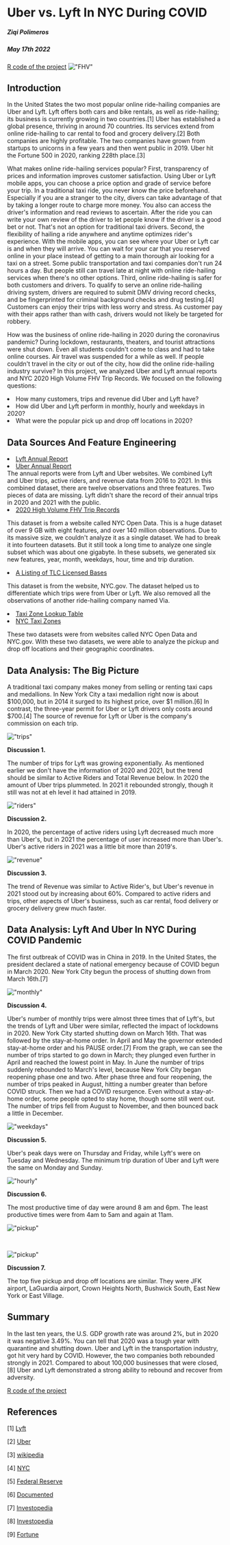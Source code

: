 <h1><b> Uber vs. Lyft In NYC During COVID </b></h1>
<h5> Ziqi Polimeros</h5>
<h5> May 17th 2022 </h5>

<a href="https://rpubs.com/ZiqiPolimeros/903493">R code of the project</a>
!["FHV"](https://github.com/ZiqiPolimeros/Uber-vs.-Lyft/blob/main/pictures/Uber-Lyft.jpg?raw=true)
<br>

<h2> Introduction </h2> 

In the United States the two most popular online ride-hailing companies are Uber and Lyft. Lyft offers both cars and bike rentals, as well as ride-hailing; its business is currently growing in two countries.[1] Uber has established a global presence, thriving in around 70 countries. Its services extend from online ride-hailing to car rental to food and grocery delivery.[2] Both companies are highly profitable. The two companies have grown from startups to unicorns in a few years and then went public in 2019. Uber hit the Fortune 500 in 2020, ranking 228th place.[3]

What makes online ride-hailing services popular? First, transparency of prices and information improves customer satisfaction. Using Uber or Lyft mobile apps, you can choose a price option and grade of service before your trip. In a traditional taxi ride, you never know the price beforehand. Especially if you are a stranger to the city, divers can take advantage of that by taking a longer route to charge more money. You also can access the driver's information and read reviews to ascertain. After the ride you can write your own review of the driver to let people know if the driver is a good bet or not. That's not an option for traditional taxi drivers. Second, the flexibility of hailing a ride anywhere and anytime optimizes rider's experience. With the mobile apps, you can see where your Uber or Lyft car is and when they will arrive. You can wait for your car that you reserved online in your place instead of getting to a main thorough air looking for a taxi on a street. Some public transportation and taxi companies don't run 24 hours a day. But people still can travel late at night with online ride-hailing services when there's no other options. Third, online ride-hailing is safer for both customers and drivers. To qualify to serve an online ride-hailing driving system, drivers are required to submit DMV driving record checks, and be fingerprinted for criminal background checks and drug testing.[4] Customers can enjoy their trips with less worry and stress. As customer pay with their apps rather than with cash, drivers would not likely be targeted for robbery.

How was the business of online ride-hailing in 2020 during the coronavirus pandemic? During lockdown, restaurants, theaters, and tourist attractions were shut down. Even all students couldn't come to class and had to take online courses. Air travel was suspended for a while as well. If people couldn't travel in the city or out of the city, how did the online ride-hailing industry survive? In this project, we analyzed Uber and Lyft annual reports and NYC 2020 High Volume FHV Trip Records. We focused on the following questions:

<li>
How many customers, trips and revenue did Uber and Lyft have?
</li>
<li>
How did Uber and Lyft perform in monthly, hourly and weekdays in 2020?
</li>
<li>
What were the popular pick up and drop off locations in 2020?
</li>


<h2> Data Sources And Feature Engineering</h2>
<li>
<a href="https://investor.lyft.com/financials-and-reports/annual-reports/default.aspx">Lyft Annual Report</a>
</li>
<li>
<a href="https://investor.uber.com/financials/default.aspx">Uber Annual Report</a>
</li>
The annual reports were from Lyft and Uber websites. We combined Lyft and Uber trips, active riders, and revenue data from 2016 to 2021. In this combined dataset, there are twelve observations and three features. Two pieces of data are missing. Lyft didn't share the record of their annual trips in 2020 and 2021 with the public. 

<li>
<a href="https://data.cityofnewyork.us/Transportation/2020-High-Volume-FHV-Trip-Records/yrt9-58g8">2020 High Volume FHV Trip Records</a>
</li>

This dataset is from a website called NYC Open Data. This is a huge dataset of over 9 GB with eight features, and over 140 million observations. Due to its massive size, we couldn't analyze it as a single dataset. We had to break it into fourteen datasets. But it still took a long time to analyze one single subset which was about one gigabyte. In these subsets, we generated six new features, year, month, weekdays, hour, time and trip duration.

<li>
<a href="https://www1.nyc.gov/assets/tlc/downloads/pdf/find_a_ride.pdf">A Listing of TLC Licensed Bases</a>
</li>

This dataset is from the website, NYC.gov. The dataset helped us to differentiate which trips were from Uber or Lyft. We also removed all the observations of another ride-hailing company named Via.

<li>
<a href="https://s3.amazonaws.com/nyc-tlc/misc/taxi+_zone_lookup.csv">Taxi Zone Lookup Table</a>
</li>
<li>
<a href="https://data.cityofnewyork.us/Transportation/NYC-Taxi-Zones/d3c5-ddgc">NYC Taxi Zones</a>
</li>

These two datasets were from websites called NYC Open Data and NYC.gov. With these two datasets, we were able to analyze the pickup and drop off locations and their geographic coordinates.

<h2> Data Analysis: The Big Picture </h2> 

A traditional taxi company makes money from selling or renting taxi caps and medallions. In New York City a taxi medallion right now is about $100,000, but in 2014 it surged to its highest price, over $1 million.[6] In contrast, the three-year permit for Uber or Lyft drivers only costs around $700.[4] The source of revenue for Lyft or Uber is the company's commission on each trip.

!["trips"](https://github.com/ZiqiPolimeros/Uber-vs.-Lyft/blob/main/pictures/Trips.png?raw=true)
<br>

<b>Discussion 1. </b> 

The number of trips for Lyft was growing exponentially. As mentioned earlier we don't have the information of 2020 and 2021, but the trend should be similar to Active Riders and Total Revenue below. In 2020 the amount of Uber trips plummeted. In 2021 it rebounded strongly, though it still was not at eh level it had attained in 2019. 

!["riders"](https://github.com/ZiqiPolimeros/Uber-vs.-Lyft/blob/main/pictures/Active%20Riders.png?raw=true)
<br>

<b>Discussion 2. </b>

In 2020, the percentage of active riders using Lyft decreased much more than Uber's, but in 2021 the percentage of user increased more than Uber's. Uber's active riders in 2021 was a little bit more than 2019's.


!["revenue"](https://github.com/ZiqiPolimeros/Uber-vs.-Lyft/blob/main/pictures/Revenue.png?raw=true)
<br>

<b>Discussion 3. </b>

The trend of Revenue was similar to Active Rider's, but Uber's revenue in 2021 stood out by increasing about 60%. Compared to active riders and trips, other aspects of Uber's business, such as car rental, food delivery or grocery delivery grew much faster.


<h2> Data Analysis: Lyft And Uber In NYC During COVID Pandemic </h2> 

The first outbreak of COVID was in China in 2019. In the United States, the president declared a state of national emergency because of COVID begun in March 2020. New York City begun the process of shutting down from March 16th.[7]

!["monthly"](https://github.com/ZiqiPolimeros/Uber-vs.-Lyft/blob/main/pictures/monthly.png?raw=true)
<br>


<b>Discussion 4. </b>

Uber's number of monthly trips were almost three times that of Lyft's, but the trends of Lyft and Uber were similar, reflected the impact of lockdowns in 2020. New York City started shutting down on March 16th. That was followed by the stay-at-home order. In April and May the governor extended stay-at-home order and his PAUSE order.[7] 
From the graph, we can see the number of trips started to go down in March; they plunged even further in April and reached the lowest point in May. In June the number of trips suddenly rebounded to March's level, because New York City began reopening phase one and two. After phase three and four reopening, the number of trips peaked in August, hitting a number greater than before COVID struck. Then we had a COVID resurgence. Even without a stay-at-home order, some people opted to stay home, though some still went out. The number of trips fell from August to November, and then bounced back a little in December.





!["weekdays"](https://github.com/ZiqiPolimeros/Uber-vs.-Lyft/blob/main/pictures/weekdays.png?raw=true)
<br>

<b>Discussion 5. </b>

Uber's peak days were on Thursday and Friday, while Lyft's were on Tuesday and Wednesday. The minimum trip duration of Uber and Lyft were the same  on Monday and Sunday. 


!["hourly"](https://github.com/ZiqiPolimeros/Uber-vs.-Lyft/blob/main/pictures/hourly.png?raw=true)
<br>

<b>Discussion 6. </b>

The most productive time of day were around 8 am and 6pm. The least productive times were from 4am to 5am and again at 11am. 

!["pickup"](https://github.com/ZiqiPolimeros/Uber-vs.-Lyft/blob/main/pictures/pickUp.png?raw=true)

<br>


!["pickup"](https://github.com/ZiqiPolimeros/Uber-vs.-Lyft/blob/main/pictures/dropOff.png?raw=true)
<br>

<b>Discussion 7. </b>

The top five pickup and drop off locations are similar. They were JFK airport, LaGuardia airport, Crown Heights North, Bushwick South, East New York or East Village.



<h2> Summary </h2>
In the last ten years, the U.S. GDP growth rate was around 2%, but in 2020 it was negative 3.49%. You can tell that 2020 was a tough year with quarantine and shutting down. Uber and Lyft in the transportation industry, got hit very hard by COVID. However, the two companies both rebounded strongly in 2021. Compared to about 100,000 businesses that were closed,[8] Uber and Lyft demonstrated a strong ability to rebound and recover from adversity.

<a href="https://rpubs.com/ZiqiPolimeros/903493">R code of the project</a>
 
<h2> References</h2>

[1] <a href="https://www.lyft.com/">Lyft</a>

[2] <a href="https://backlinko.com/uber-users">Uber</a>

[3] <a href="https://en.wikipedia.org/wiki/List_of_Fortune_500_computer_software_and_information_companies">wikipedia</a>

[4] <a href="https://www1.nyc.gov/site/tlc/drivers/get-a-tlc-drivers-license.page">NYC</a>

[5] <a href="https://www.federalreserve.gov/econres/feds/files/2020089r1pap.pdf">Federal Reserve</a>

[6] <a href="https://documentedny.com/2021/11/23/taxi-cab-medallion-explained/#:~:text=The%20value%20of%20medallions%20soared,medallions%20are%20a%20meager%20%2480%2C000.">Documented</a>

[7] <a href="https://www.investopedia.com/historical-timeline-of-covid-19-in-new-york-city-5071986">Investopedia</a>

[8] <a href="https://www.macrotrends.net/countries/USA/united-states/gdp-growth-rate">Investopedia</a>

[9] <a href="https://fortune.com/2020/09/28/covid-buisnesses-shut-down-closed/">Fortune</a>

